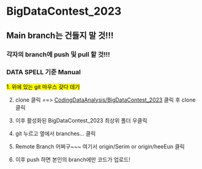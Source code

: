 # BigDataContest_2023

## Main branch는 건들지 말 것!!!

### 각자의 branch에 push 및 pull 할 것!!!

### DATA SPELL 기준 Manual




<mark> 1. 위에 있는 git 마우스 갖다 데기 </mark>

2. clone 클릭 ==> [CodingDataAnalysis/BigDataContest_2023](https://github.com/CodingDataAnalysis/BigDataContest_2023) 클릭 후 clone 클릭

3. 이후 활성화된 BigDataContest_2023 최상위 폴더 우클릭

4. git 누르고 옆에서 branches... 클릭

5. Remote Branch 어쩌구~~~ 여기서 origin/Serim or origin/heeEun 클릭

6. 이후 push 하면 본인의 branch에만 코드가 업로드!



